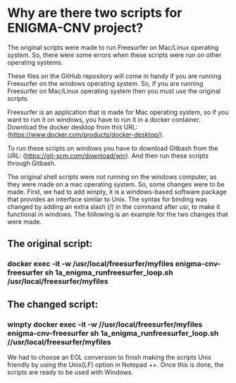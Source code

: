 # Why are there two scripts for ENIGMA-CNV project?
The original scripts were made to run Freesurfer on Mac/Linux operating system. So, there were some errors when these scripts were run on other operating systems.

These files on the GitHub repository will come in handy if you are running Freesurfer on the windows operating system. So, if you are running Freesurfer on Mac/Linux operating system then you must use the original scripts.  

Freesurfer is an application that is made for Mac operating system, so if you want to run it on windows, you have to run it in a docker container. Download the docker desktop from this URL: (https://www.docker.com/products/docker-desktop/). 

To run these scripts on windows you have to download Gitbash from the URL: (https://git-scm.com/download/win). And then run these scripts through Gitbash. 

The original shell scripts were not running on the windows computer, as they were made on a mac operating system. So, some changes were to be made. First, we had to add winpty, it is a windows-based software package that provides an interface similar to Unix. The syntax for binding was changed by adding an extra slash (/) in the command after usr, to make it functional in windows. The following is an example for the two changes that were made. 

## The original script: 
### docker exec -it -w /usr/local/freesurfer/myfiles enigma-cnv-freesurfer sh 1a_enigma_runfreesurfer_loop.sh /usr/local/freesurfer/myfiles
## The changed script: 
### winpty docker exec -it -w //usr/local/freesurfer/myfiles enigma-cnv-freesurfer sh 1a_enigma_runfreesurfer_loop.sh //usr/local/freesurfer/myfiles

We had to choose an EOL conversion to finish making the scripts Unix friendly by using the Unix(LF) option in Notepad ++. Once this is done, the scripts are ready to be used with Windows. 
